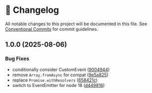 <!-- markdownlint-disable --><!-- textlint-disable -->

# 📓 Changelog

All notable changes to this project will be documented in this file. See
[Conventional Commits](https://conventionalcommits.org) for commit guidelines.

## 1.0.0 (2025-08-06)

### Bug Fixes

- conditionally consider CustomEvent ([9004944](https://github.com/sanity-io/worker-channels/commit/90049445679263f991d747eec0b5c64fbe786ce3))
- remove `Array.fromAsync` for compat ([9e5a825](https://github.com/sanity-io/worker-channels/commit/9e5a825f056bed1c2292a297f9415856e828b755))
- replace `Promise.withResolvers` ([658421c](https://github.com/sanity-io/worker-channels/commit/658421c847d59c1c36b73699792a790ba371c25b))
- switch to EventEmitter for node 18 ([d449816](https://github.com/sanity-io/worker-channels/commit/d44981608be7796292bf1ecb5d722b9e2af8af48))
